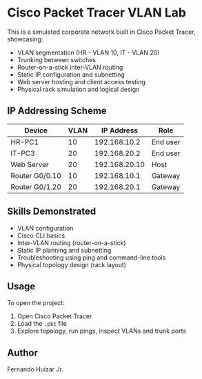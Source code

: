 # Cisco Packet Tracer VLAN Lab

This is a simulated corporate network built in Cisco Packet Tracer, showcasing:

- VLAN segmentation (HR - VLAN 10, IT - VLAN 20)
- Trunking between switches
- Router-on-a-stick inter-VLAN routing
- Static IP configuration and subnetting
- Web server hosting and client access testing
- Physical rack simulation and logical design

## IP Addressing Scheme
| Device       | VLAN | IP Address     | Role     |
|--------------|------|----------------|----------|
| HR-PC1       | 10   | 192.168.10.2   | End user |
| IT-PC3       | 20   | 192.168.20.2   | End user |
| Web Server   | 20   | 192.168.20.10  | Host     |
| Router G0/0.10 | 10 | 192.168.10.1   | Gateway  |
| Router G0/1.20 | 20 | 192.168.20.1   | Gateway  |

## Skills Demonstrated
- VLAN configuration
- Cisco CLI basics
- Inter-VLAN routing (router-on-a-stick)
- Static IP planning and subnetting
- Troubleshooting using ping and command-line tools
- Physical topology design (rack layout)

## Usage
To open the project:
1. Open Cisco Packet Tracer
2. Load the `.pkt` file
3. Explore topology, run pings, inspect VLANs and trunk ports

## Author
Fernando Huizar Jr.
